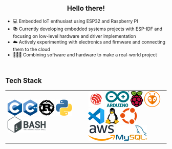 
## <div align="center">Hello there!</div>  
- 💻 Embedded IoT enthusiast using ESP32 and Raspberry PI
- 📚 Currently developing embedded systems projects with ESP-IDF and focusing on low-level hardware and driver implementation
- ☁️ Actively experimenting with electronics and firmware and connecting them to the cloud
- 👨🏻‍💻 Combining software and hardware to make a real-world project

<br/>

## Tech Stack
<div align="center" width="50%">
<table border="0">
    <tr>
        <td width="50%">
                <img alt="C" src="https://github.com/mfn04/mfn04/blob/master/icons/C_Logo.png" height="50" margin="10"/>
                <img alt="C++" src="https://github.com/mfn04/mfn04/blob/master/icons/C++_Logo.png" height="50" margin="10"/>
                <img alt="Rust" src="https://github.com/mfn04/mfn04/blob/master/icons/Rust_Logo.png" height="50" margin="10"/>
                <img alt="Python" src="https://github.com/mfn04/mfn04/blob/master/icons/Python_Logo.png" height="50" margin="10"/>
                <img alt="Bash" src="https://github.com/mfn04/mfn04/blob/master/icons/Bash_Logo.png" height="50" margin="10"/>
        </td>
        <td width="50%">
                <img alt="Espressif" src="https://github.com/mfn04/mfn04/blob/master/icons/Espressif_Logo.png" height="50" margin="10"/>
                <img alt="Arduino" src="https://github.com/mfn04/mfn04/blob/master/icons/Arduino_Logo.png" height="50" margin="10"/>
                <img alt="Raspberry Pi" src="https://github.com/mfn04/mfn04/blob/master/icons/Raspberry_Pi_Logo.png" height="50" margin="10"/>
                <img alt="PlatformIO" src="https://github.com/mfn04/mfn04/blob/master/icons/PlatformIO_Logo.png" height="50" margin="10"/>
                <img alt="VSCode" src="https://github.com/mfn04/mfn04/blob/master/icons/VSCode_Logo.png" height="50" margin="10"/>
                <img alt="Linux" src="https://github.com/mfn04/mfn04/blob/master/icons/Tux_Logo.png" height="50" margin="10"/>
                <img alt="Ubuntu" src="https://github.com/mfn04/mfn04/blob/master/icons/Ubuntu_Logo.png" height="50" margin="10"/>
                <img alt="Amazon Web Services" src="https://github.com/mfn04/mfn04/blob/master/icons/AWS_Logo.png" height="50" margin="10"/>
                <img alt="MySQL" src="https://github.com/mfn04/mfn04/blob/master/icons/MySQL_Logo.png" height="50" margin="10"/>
        </td>
    </tr>
</table>
</div>

<br/>